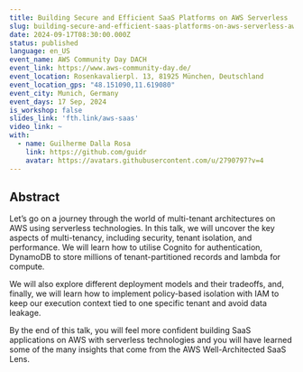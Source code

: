 ```yaml
---
title: Building Secure and Efficient SaaS Platforms on AWS Serverless
slug: building-secure-and-efficient-saas-platforms-on-aws-serverless-aws-community-day-dach
date: 2024-09-17T08:30:00.000Z
status: published
language: en_US
event_name: AWS Community Day DACH
event_link: https://www.aws-community-day.de/
event_location: Rosenkavalierpl. 13, 81925 München, Deutschland
event_location_gps: "48.151090,11.619080"
event_city: Munich, Germany
event_days: 17 Sep, 2024
is_workshop: false
slides_link: 'fth.link/aws-saas'
video_link: ~
with:
  - name: Guilherme Dalla Rosa
    link: https://github.com/guidr
    avatar: https://avatars.githubusercontent.com/u/2790797?v=4
---
```


## Abstract

Let’s go on a journey through the world of multi-tenant architectures on AWS
using serverless technologies. In this talk, we will uncover the key aspects of
multi-tenancy, including security, tenant isolation, and performance. We will
learn how to utilise Cognito for authentication, DynamoDB to store millions of
tenant-partitioned records and lambda for compute.

We will also explore different deployment models and their tradeoffs, and,
finally, we will learn how to implement policy-based isolation with IAM to keep
our execution context tied to one specific tenant and avoid data leakage.

By the end of this talk, you will feel more confident building SaaS applications
on AWS with serverless technologies and you will have learned some of the many
insights that come from the AWS Well-Architected SaaS Lens.
